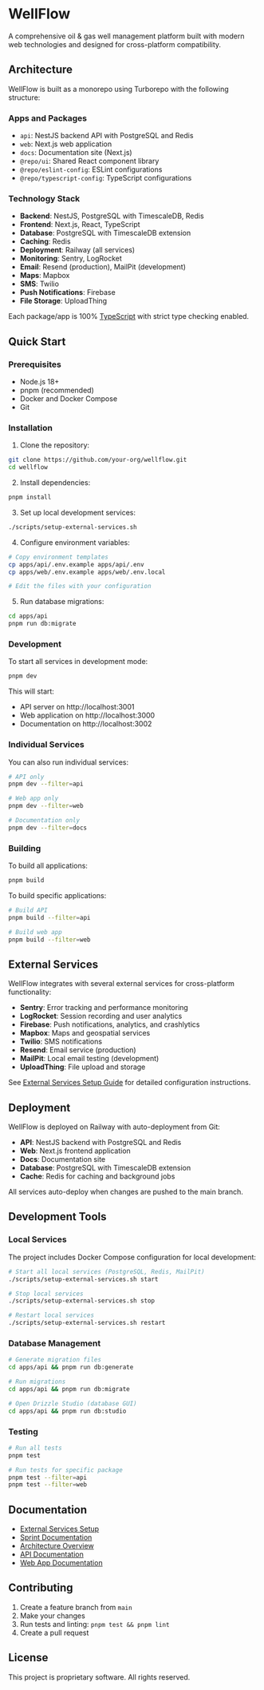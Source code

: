 # WellFlow

A comprehensive oil & gas well management platform built with modern web technologies and designed for cross-platform compatibility.

## Architecture

WellFlow is built as a monorepo using Turborepo with the following structure:

### Apps and Packages

- `api`: NestJS backend API with PostgreSQL and Redis
- `web`: Next.js web application
- `docs`: Documentation site (Next.js)
- `@repo/ui`: Shared React component library
- `@repo/eslint-config`: ESLint configurations
- `@repo/typescript-config`: TypeScript configurations

### Technology Stack

- **Backend**: NestJS, PostgreSQL with TimescaleDB, Redis
- **Frontend**: Next.js, React, TypeScript
- **Database**: PostgreSQL with TimescaleDB extension
- **Caching**: Redis
- **Deployment**: Railway (all services)
- **Monitoring**: Sentry, LogRocket
- **Email**: Resend (production), MailPit (development)
- **Maps**: Mapbox
- **SMS**: Twilio
- **Push Notifications**: Firebase
- **File Storage**: UploadThing

Each package/app is 100% [TypeScript](https://www.typescriptlang.org/) with strict type checking enabled.

## Quick Start

### Prerequisites

- Node.js 18+
- pnpm (recommended)
- Docker and Docker Compose
- Git

### Installation

1. Clone the repository:

```bash
git clone https://github.com/your-org/wellflow.git
cd wellflow
```

2. Install dependencies:

```bash
pnpm install
```

3. Set up local development services:

```bash
./scripts/setup-external-services.sh
```

4. Configure environment variables:

```bash
# Copy environment templates
cp apps/api/.env.example apps/api/.env
cp apps/web/.env.example apps/web/.env.local

# Edit the files with your configuration
```

5. Run database migrations:

```bash
cd apps/api
pnpm run db:migrate
```

### Development

To start all services in development mode:

```bash
pnpm dev
```

This will start:

- API server on http://localhost:3001
- Web application on http://localhost:3000
- Documentation on http://localhost:3002

### Individual Services

You can also run individual services:

```bash
# API only
pnpm dev --filter=api

# Web app only
pnpm dev --filter=web

# Documentation only
pnpm dev --filter=docs
```

### Building

To build all applications:

```bash
pnpm build
```

To build specific applications:

```bash
# Build API
pnpm build --filter=api

# Build web app
pnpm build --filter=web
```

## External Services

WellFlow integrates with several external services for cross-platform functionality:

- **Sentry**: Error tracking and performance monitoring
- **LogRocket**: Session recording and user analytics
- **Firebase**: Push notifications, analytics, and crashlytics
- **Mapbox**: Maps and geospatial services
- **Twilio**: SMS notifications
- **Resend**: Email service (production)
- **MailPit**: Local email testing (development)
- **UploadThing**: File upload and storage

See [External Services Setup Guide](docs/external-services-setup.md) for detailed configuration instructions.

## Deployment

WellFlow is deployed on Railway with auto-deployment from Git:

- **API**: NestJS backend with PostgreSQL and Redis
- **Web**: Next.js frontend application
- **Docs**: Documentation site
- **Database**: PostgreSQL with TimescaleDB extension
- **Cache**: Redis for caching and background jobs

All services auto-deploy when changes are pushed to the main branch.

## Development Tools

### Local Services

The project includes Docker Compose configuration for local development:

```bash
# Start all local services (PostgreSQL, Redis, MailPit)
./scripts/setup-external-services.sh start

# Stop local services
./scripts/setup-external-services.sh stop

# Restart local services
./scripts/setup-external-services.sh restart
```

### Database Management

```bash
# Generate migration files
cd apps/api && pnpm run db:generate

# Run migrations
cd apps/api && pnpm run db:migrate

# Open Drizzle Studio (database GUI)
cd apps/api && pnpm run db:studio
```

### Testing

```bash
# Run all tests
pnpm test

# Run tests for specific package
pnpm test --filter=api
pnpm test --filter=web
```

## Documentation

- [External Services Setup](docs/external-services-setup.md)
- [Sprint Documentation](docs/sprints/)
- [Architecture Overview](docs/wellflow-technical-architecture.md)
- [API Documentation](apps/api/README.md)
- [Web App Documentation](apps/web/README.md)

## Contributing

1. Create a feature branch from `main`
2. Make your changes
3. Run tests and linting: `pnpm test && pnpm lint`
4. Create a pull request

## License

This project is proprietary software. All rights reserved.
